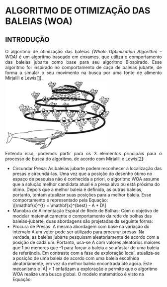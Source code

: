 <script src="https://polyfill.io/v3/polyfill.min.js?features=es6"></script> 
<script id="MathJax-script" async src="https://cdn.jsdelivr.net/npm/mathjax@3/es5/tex-mml-chtml.js"></script>

<h1>ALGORITMO DE OTIMIZAÇÃO DAS BALEIAS (WOA)</h1>

<h2>INTRODUÇÃO</h2>
 
<body>
 
<p align="justify"> 
 O algoritmo de otimização das baleias <i>(Whale Optimization Algorithm – WOA)</i> é um algoritmo baseado em enxames, que utiliza o comportamento das baleias jubarte como base para seu algoritmo Biospirado. Esse algoritmo foi inspirado no comportamento de caça de baleias jubarte, de forma a simular o seu movimento na busca por uma fonte de alimento Mirjalili e Lewis<a href="https://www.scirp.org/journal/paperinformation.aspx?paperid=101268">[1]</a>. <br>
 <img src="imgs_cap_3/Screenshot_2.png" alt="COMPORTAMENTO DE CAÇA DAS BALEIAS JUBARTE"> <br>
Entendo isso, podemos partir para os 3 elementos principais para o processo de busca do algoritmo, de acordo com Mirjalili e Lewis<a href="https://www.scirp.org/journal/paperinformation.aspx?paperid=101268">[2]</a>:<br>
 <ul>
  <li>Circundar Presa: As baleias jubarte podem reconhecer a localização das presas e circundá-las. Uma vez que a posição do desenho ótimo no espaço de pesquisa não é conhecida a priori, o algoritmo WOA assume que a solução melhor candidata atual é a presa alvo ou está próxima do ótimo. Depois que a melhor baleia é definida, as outras baleias, portanto, tentam atualizar suas posições para a melhor baleia. Esse comportamento é representado pela Equação: <br>
  \[\mathbf{x}^{t} = \mathbf{x}^{best} - A * D\]
  </li>
  <li> Manobra de Alimentação Espiral de Rede de Bolhas: Com o objetivo de modelar matematicamente o comportamento da rede de bolhas das baleias-jubarte, duas abordagens
são projetadas da seguinte forma:<br></li>
<li>  Procura de Presas: A mesma abordagem com base na variação do intervalo A um vetor pode ser utilizado para procurar presas. Na verdade, as baleias jubarte pesquisam
aleatoriamente de acordo com a posição de cada um. Portanto, usa-se A com valores aleatórios maiores que 1 ou menores que -1 para forçar a baleia a se afastar de uma
baleia de referência. Em contraste com a fase de exploração local, atualiza-se a posição de uma baleia de acordo com uma baleia escolhida aleatoriamente, em vez da melhor baleia encontrada até agora. Este mecanismo e |A| > 1 enfatizam a exploração e permite que o algoritmo WOA realize uma busca global. O modelo matemático é visto na Equação:<br></li>
  
 </ul>

</p>
</body>




